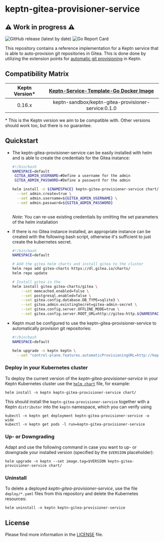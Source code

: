 # keptn-gitea-provisioner-service

:warning: Work in progress :warning:
---

![GitHub release (latest by date)](https://img.shields.io/github/v/release/keptn-sandbox/keptn-gitea-provisioner-service)
![Go Report Card](https://goreportcard.com/badge/github.com/keptn-sandbox/keptn-gitea-provisioner-service)

This repository contains a reference implementation for a Keptn service that is able to auto-provision git repositories
in Gitea. This is done done by utilizing the extension points for [automatic git provisioning](https://keptn.sh/docs/0.16.x/api/git_provisioning/) in Keptn.

## Compatibility Matrix

| Keptn Version* | [Keptn-Service-Template-Go Docker Image](https://hub.docker.com/r/keptn-sandbox/keptn-gitea-provisioner-service/tags) |
|:--------------:|:---------------------------------------------------------------------------------------------------------------------:|
|     0.16.x     |                                  keptn-sandbox/keptn-gitea-provisioner-service:0.1.0                                  |

\* This is the Keptn version we aim to be compatible with. Other versions should work too, but there is no guarantee.

## Quickstart

* The keptn-gitea-provisioner-service can be easily installed with helm and is able to create the credentials for the Gitea
instance:
  ```bash
  #!/bin/bash
  NAMESPACE=default
   GITEA_ADMIN_USERNAME=#Define a username for the admin
   GITEA_ADMIN_PASSWORD=#Define a password for the admin
  
  helm install -n ${NAMESPACE} keptn-gitea-provisioner-service chart/ \
    --set admin.create=true \
    --set admin.username=${GITEA_ADMIN_USERNAME} \
    --set admin.password=${GITEA_ADMIN_PASSWORD}
    
  ```
  
  *Note*: You can re-use existing credentials by omitting the set parameters of the helm installation


* If there is no Gitea instance installed, an appropriate instance can be created with the following bash script, otherwise it's sufficient to 
just create the kubernetes secret.
  ```bash
  #!/bin/bash
  NAMESPACE=default
  
  # Add the gitea helm charts and install gitea to the cluster
  helm repo add gitea-charts https://dl.gitea.io/charts/
  helm repo update
  
  # Install gitea in the 
  helm install gitea gitea-charts/gitea \
      --set memcached.enabled=false \
      --set postgresql.enabled=false \
      --set gitea.config.database.DB_TYPE=sqlite3 \
      --set gitea.admin.existingSecret=gitea-admin-secret \
      --set gitea.config.server.OFFLINE_MODE=true \
      --set gitea.config.server.ROOT_URL=http://gitea-http.${NAMESPACE}:3000/
  ```

* Keptn must be configured to use the keptn-gitea-provisioner-service to automatically provision git repositories:
  ```bash
  #!/bin/bash
  NAMESPACE=default
  
  helm upgrade -n keptn keptn \
    --set "control-plane.features.automaticProvisioningURL=http://keptn-gitea-provisioner-service.${NAMESPACE}"
  ```

### Deploy in your Kubernetes cluster

To deploy the current version of the *keptn-gitea-provisioner-service* in your Keptn Kubernetes cluster use the [`helm chart`](chart/Chart.yaml) file,
for example:

```console
helm install -n keptn keptn-gitea-provisioner-service chart/
```

This should install the `keptn-gitea-provisioner-service` together with a Keptn `distributor` into the `keptn` namespace, which you can verify using

```console
kubectl -n keptn get deployment keptn-gitea-provisioner-service -o wide
kubectl -n keptn get pods -l run=keptn-gitea-provisioner-service
```

### Up- or Downgrading

Adapt and use the following command in case you want to up- or downgrade your installed version (specified by the `$VERSION` placeholder):

```console
helm upgrade -n keptn --set image.tag=$VERSION keptn-gitea-provisioner-service chart/
```

### Uninstall

To delete a deployed *keptn-gitea-provisioner-service*, use the file `deploy/*.yaml` files from this repository and delete the Kubernetes resources:

```console
helm uninstall -n keptn keptn-gitea-provisioner-service
```

## License

Please find more information in the [LICENSE](LICENSE) file.
